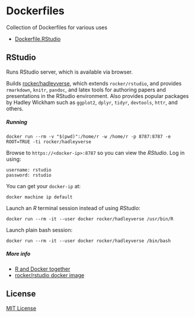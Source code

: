 # Dockerfiles

Collection of Dockerfiles for various uses

  * [Dockerfile.RStudio](#rstudio)

## RStudio
Runs RStudio server, which is available via browser.

Builds [rocker/hadleyverse](https://github.com/rocker-org/hadleyverse), which extends `rocker/rstudio`, and provides `rmarkdown`, `knitr`, `pandoc`, and latex tools for authoring papers and presentations in the RStudio environment. Also provides popular packages by Hadley Wickham such as `ggplot2`, `dplyr`, `tidyr`, `devtools`, `httr`, and others.

##### Running
```shell
docker run --rm -v "$(pwd)":/home/r -w /home/r -p 8787:8787 -e ROOT=TRUE -ti rocker/hadleyverse
```

Browse to `https://<docker-ip>:8787` so you can view the *RStudio*. Log in using:
```
username: rstudio
password: rstudio
```

You can get your `docker-ip` at:
```shell
docker machine ip default
```

Launch an *R* terminal session instead of using *RStudio*:
```shell
docker run --rm -it --user docker rocker/hadleyverse /usr/bin/R
```

Launch plain bash session:
```shell
docker run --rm -it --user docker rocker/hadleyverse /bin/bash
```

##### More info
* [R and Docker together](https://benmarwick.github.io/UW-eScience-docker-for-reproducible-research/#18)
* [rocker/rstudio docker image](https://github.com/rocker-org/rocker/wiki/Using-the-RStudio-image)

## License
[MIT License](LICENSE)
